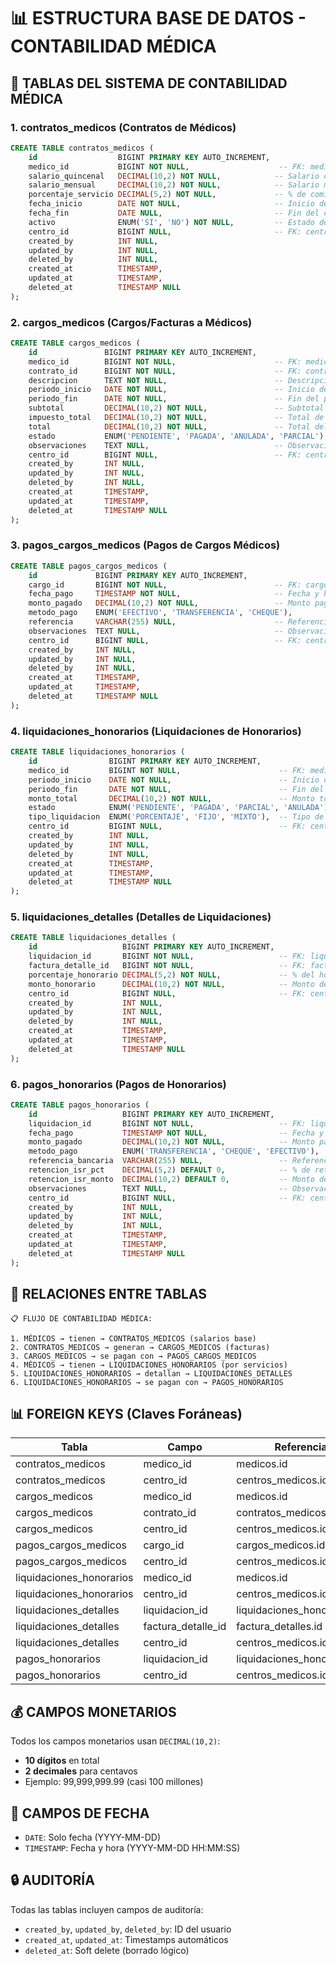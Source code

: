 # 📊 ESTRUCTURA BASE DE DATOS - CONTABILIDAD MÉDICA

## 🏥 TABLAS DEL SISTEMA DE CONTABILIDAD MÉDICA

### 1. **contratos_medicos** (Contratos de Médicos)
```sql
CREATE TABLE contratos_medicos (
    id                  BIGINT PRIMARY KEY AUTO_INCREMENT,
    medico_id           BIGINT NOT NULL,                    -- FK: medicos.id
    salario_quincenal   DECIMAL(10,2) NOT NULL,            -- Salario cada 15 días
    salario_mensual     DECIMAL(10,2) NOT NULL,            -- Salario mensual
    porcentaje_servicio DECIMAL(5,2) NOT NULL,             -- % de comisión por servicios
    fecha_inicio        DATE NOT NULL,                     -- Inicio del contrato
    fecha_fin           DATE NULL,                         -- Fin del contrato (NULL = vigente)
    activo              ENUM('SI', 'NO') NOT NULL,         -- Estado del contrato
    centro_id           BIGINT NULL,                       -- FK: centros_medicos.id
    created_by          INT NULL,
    updated_by          INT NULL,
    deleted_by          INT NULL,
    created_at          TIMESTAMP,
    updated_at          TIMESTAMP,
    deleted_at          TIMESTAMP NULL
);
```

### 2. **cargos_medicos** (Cargos/Facturas a Médicos)
```sql
CREATE TABLE cargos_medicos (
    id               BIGINT PRIMARY KEY AUTO_INCREMENT,
    medico_id        BIGINT NOT NULL,                      -- FK: medicos.id
    contrato_id      BIGINT NOT NULL,                      -- FK: contratos_medicos.id
    descripcion      TEXT NOT NULL,                        -- Descripción del cargo
    periodo_inicio   DATE NOT NULL,                        -- Inicio del período
    periodo_fin      DATE NOT NULL,                        -- Fin del período
    subtotal         DECIMAL(10,2) NOT NULL,               -- Subtotal sin impuestos
    impuesto_total   DECIMAL(10,2) NOT NULL,               -- Total de impuestos
    total            DECIMAL(10,2) NOT NULL,               -- Total del cargo
    estado           ENUM('PENDIENTE', 'PAGADA', 'ANULADA', 'PARCIAL'),
    observaciones    TEXT NULL,                            -- Observaciones adicionales
    centro_id        BIGINT NULL,                          -- FK: centros_medicos.id
    created_by       INT NULL,
    updated_by       INT NULL,
    deleted_by       INT NULL,
    created_at       TIMESTAMP,
    updated_at       TIMESTAMP,
    deleted_at       TIMESTAMP NULL
);
```

### 3. **pagos_cargos_medicos** (Pagos de Cargos Médicos)
```sql
CREATE TABLE pagos_cargos_medicos (
    id             BIGINT PRIMARY KEY AUTO_INCREMENT,
    cargo_id       BIGINT NOT NULL,                        -- FK: cargos_medicos.id
    fecha_pago     TIMESTAMP NOT NULL,                     -- Fecha y hora del pago
    monto_pagado   DECIMAL(10,2) NOT NULL,                 -- Monto pagado
    metodo_pago    ENUM('EFECTIVO', 'TRANSFERENCIA', 'CHEQUE'),
    referencia     VARCHAR(255) NULL,                      -- Referencia del pago
    observaciones  TEXT NULL,                              -- Observaciones del pago
    centro_id      BIGINT NULL,                            -- FK: centros_medicos.id
    created_by     INT NULL,
    updated_by     INT NULL,
    deleted_by     INT NULL,
    created_at     TIMESTAMP,
    updated_at     TIMESTAMP,
    deleted_at     TIMESTAMP NULL
);
```

### 4. **liquidaciones_honorarios** (Liquidaciones de Honorarios)
```sql
CREATE TABLE liquidaciones_honorarios (
    id                BIGINT PRIMARY KEY AUTO_INCREMENT,
    medico_id         BIGINT NOT NULL,                      -- FK: medicos.id
    periodo_inicio    DATE NOT NULL,                        -- Inicio del período de liquidación
    periodo_fin       DATE NOT NULL,                        -- Fin del período de liquidación
    monto_total       DECIMAL(10,2) NOT NULL,               -- Monto total a liquidar
    estado            ENUM('PENDIENTE', 'PAGADA', 'PARCIAL', 'ANULADA'),
    tipo_liquidacion  ENUM('PORCENTAJE', 'FIJO', 'MIXTO'),  -- Tipo de cálculo
    centro_id         BIGINT NULL,                          -- FK: centros_medicos.id
    created_by        INT NULL,
    updated_by        INT NULL,
    deleted_by        INT NULL,
    created_at        TIMESTAMP,
    updated_at        TIMESTAMP,
    deleted_at        TIMESTAMP NULL
);
```

### 5. **liquidaciones_detalles** (Detalles de Liquidaciones)
```sql
CREATE TABLE liquidaciones_detalles (
    id                   BIGINT PRIMARY KEY AUTO_INCREMENT,
    liquidacion_id       BIGINT NOT NULL,                   -- FK: liquidaciones_honorarios.id
    factura_detalle_id   BIGINT NOT NULL,                   -- FK: factura_detalles.id
    porcentaje_honorario DECIMAL(5,2) NOT NULL,             -- % del honorario
    monto_honorario      DECIMAL(10,2) NOT NULL,            -- Monto del honorario
    centro_id            BIGINT NULL,                       -- FK: centros_medicos.id
    created_by           INT NULL,
    updated_by           INT NULL,
    deleted_by           INT NULL,
    created_at           TIMESTAMP,
    updated_at           TIMESTAMP,
    deleted_at           TIMESTAMP NULL
);
```

### 6. **pagos_honorarios** (Pagos de Honorarios)
```sql
CREATE TABLE pagos_honorarios (
    id                   BIGINT PRIMARY KEY AUTO_INCREMENT,
    liquidacion_id       BIGINT NOT NULL,                   -- FK: liquidaciones_honorarios.id
    fecha_pago           TIMESTAMP NOT NULL,                -- Fecha y hora del pago
    monto_pagado         DECIMAL(10,2) NOT NULL,            -- Monto pagado
    metodo_pago          ENUM('TRANSFERENCIA', 'CHEQUE', 'EFECTIVO'),
    referencia_bancaria  VARCHAR(255) NULL,                 -- Referencia bancaria
    retencion_isr_pct    DECIMAL(5,2) DEFAULT 0,            -- % de retención ISR
    retencion_isr_monto  DECIMAL(10,2) DEFAULT 0,           -- Monto de retención ISR
    observaciones        TEXT NULL,                         -- Observaciones del pago
    centro_id            BIGINT NULL,                       -- FK: centros_medicos.id
    created_by           INT NULL,
    updated_by           INT NULL,
    deleted_by           INT NULL,
    created_at           TIMESTAMP,
    updated_at           TIMESTAMP,
    deleted_at           TIMESTAMP NULL
);
```

## 🔗 RELACIONES ENTRE TABLAS

```
📋 FLUJO DE CONTABILIDAD MÉDICA:

1. MÉDICOS → tienen → CONTRATOS_MEDICOS (salarios base)
2. CONTRATOS_MEDICOS → generan → CARGOS_MEDICOS (facturas)
3. CARGOS_MEDICOS → se pagan con → PAGOS_CARGOS_MEDICOS
4. MÉDICOS → tienen → LIQUIDACIONES_HONORARIOS (por servicios)
5. LIQUIDACIONES_HONORARIOS → detallan → LIQUIDACIONES_DETALLES
6. LIQUIDACIONES_HONORARIOS → se pagan con → PAGOS_HONORARIOS
```

## 📊 FOREIGN KEYS (Claves Foráneas)

| Tabla                    | Campo              | Referencia           |
|-------------------------|--------------------|---------------------|
| contratos_medicos       | medico_id          | medicos.id          |
| contratos_medicos       | centro_id          | centros_medicos.id  |
| cargos_medicos          | medico_id          | medicos.id          |
| cargos_medicos          | contrato_id        | contratos_medicos.id|
| cargos_medicos          | centro_id          | centros_medicos.id  |
| pagos_cargos_medicos    | cargo_id           | cargos_medicos.id   |
| pagos_cargos_medicos    | centro_id          | centros_medicos.id  |
| liquidaciones_honorarios| medico_id          | medicos.id          |
| liquidaciones_honorarios| centro_id          | centros_medicos.id  |
| liquidaciones_detalles  | liquidacion_id     | liquidaciones_honorarios.id |
| liquidaciones_detalles  | factura_detalle_id | factura_detalles.id |
| liquidaciones_detalles  | centro_id          | centros_medicos.id  |
| pagos_honorarios        | liquidacion_id     | liquidaciones_honorarios.id |
| pagos_honorarios        | centro_id          | centros_medicos.id  |

## 💰 CAMPOS MONETARIOS

Todos los campos monetarios usan `DECIMAL(10,2)`:
- **10 dígitos** en total
- **2 decimales** para centavos
- Ejemplo: 99,999,999.99 (casi 100 millones)

## 📅 CAMPOS DE FECHA

- `DATE`: Solo fecha (YYYY-MM-DD)
- `TIMESTAMP`: Fecha y hora (YYYY-MM-DD HH:MM:SS)

## 🔒 AUDITORÍA

Todas las tablas incluyen campos de auditoría:
- `created_by`, `updated_by`, `deleted_by`: ID del usuario
- `created_at`, `updated_at`: Timestamps automáticos
- `deleted_at`: Soft delete (borrado lógico)
